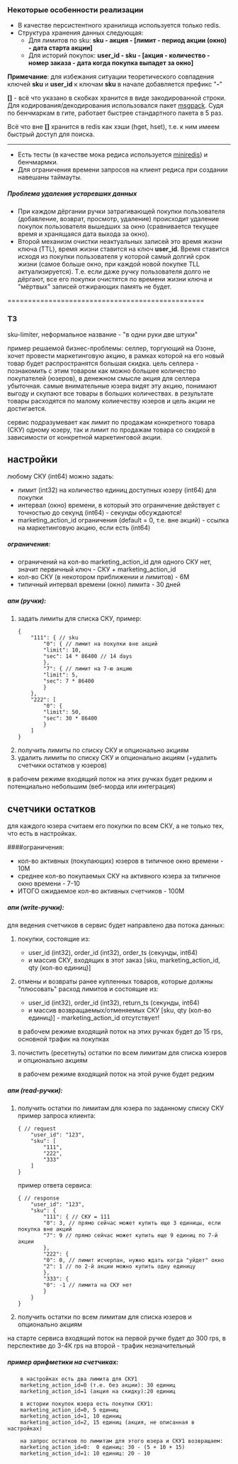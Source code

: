 ### Некоторые особенности реализации
- В качестве персистентного хранилища используется только redis.
- Структура хранения данных следующая:
    - Для лимитов по sku: **sku - акция - \[лимит - период акции (окно) - дата старта акции\]**
    - Для историй покупок: **user_id - sku - \[акция - количество - номер заказа - дата когда покупка выпадет за окно\]**

**Примечание**: для избежания ситуации теоретического совпадения ключей **sku** и **user_id** к ключам **sku** в начале добавляется префикс "**-**"

**\[\]** - всё что указано в скобках хранится в виде закодированной строки. Для кодирования/декодирования использовался пакет [msgpack](https://github.com/vmihailenco/msgpack/tree/v4). Судя по бенчмаркам в гите, работает быстрее стандартного пакета в 5 раз.

Всё что вне **\[\]** хранится в redis как хэши (hget, hset), т.е. к ним имеем быстрый доступ для поиска.

---

- Есть тесты (в качеcтве мока редиса используется [miniredis](https://github.com/alicebob/miniredis/)) и бенчмармки.
- Для ограничения времени запросов на клиент редиса при создании навешаны таймауты.

##### Проблема удаления устаревших данных
- При каждом дёргании ручки затрагивающей покупки пользователя (добавление, возврат, просмотр, удаление) происходит удаление покупок пользователя вышедших за окно (сравнивается текущее время и хранящаяся дата выхода за окно).
- Второй механизм очистки неактуальных записей это время жизни ключа (TTL), время жизни ставится на ключ **user_id**. Время ставится исходя из покупки пользователя у которой самый долгий срок жизни (самое больше окно, при каждой новой покупке TLL актуализируется). Т.е. если даже ручку пользователя долго не дёргают, все его покупки очистятся по времени жизни ключа и "мёртвых" записей отжирающих память не будет.

================================================

### ТЗ
sku-limiter, неформальное название - "в одни руки две штуки"

пример решаемой бизнес-проблемы:
селлер, торгующий на Озоне, хочет провести маркетинговую акцию, в рамках которой на его новый товар будет распространятся большая скидка. цель селлера - познакомить с этим товаром как можно большее количество покупателей (юзеров), в денежном смысле акция для селлера убыточная. самые внимательные юзера видят эту акцию, понимают выгоду и скупают все товары в больших количествах. в результате товары расходятся по малому колиечеству юзеров и цель акции не достигается.

сервис подразумевает как лимит по продажам конкретного товара (СКУ) одному юзеру, так и лимит по продажам товара со скидкой в зависимости от конкретной маркетинговой акции.

настройки
---------
любому СКУ (int64) можно задать:
- лимит (int32) на количество единиц доступных юзеру (int64) для покупки
- интервал (окно) времени, в который это ограничение действует с точностью до секунд (int64) - секунды обсуждаются!
- marketing_action_id ограничения (default = 0, т.е. вне акций) - ссылка на маркетинговую акцию, если есть (int64)

##### ограничения:
- ограничений на кол-во marketing_action_id для одного СКУ нет, значит первичный ключ - СКУ + marketing_action_id
- кол-во СКУ (в некотором приближении и лимитов) - 6М
- типичный интервал времени (окно) лимита - 30 дней

##### апи (ручки):
1. задать лимиты для списка СКУ, пример:
    ```
    {
        "111": { // sku
            "0": { // лимит на покупки вне акций
            "limit": 10,
            "sec": 14 * 86400 // 14 days
            },
            "7": { // лимит на 7-ю акцию
            "limit": 5,
            "sec": 7 * 86400
            }
        },
        "222": [
            "0": {
            "limit": 50,
            "sec": 30 * 86400
            }
        ]
    }
    ```
2. получить лимиты по списку СКУ и опционально акциям
3. удалить лимиты по списку СКУ и опционально акциям (+удалить счетчики остатков у юзеров)

в рабочем режиме входящий поток на этих ручках будет редким и потенциально небольшим (веб-морда или интеграция)


счетчики остатков
-----------------
для каждого юзера считаем его покупки по всем СКУ, а не только тех, что есть в настройках.

####ограничения:
- кол-во активных (покупающих) юзеров в типичное окно времени - 10М
- среднее кол-во покупаемых СКУ на активного юзера за типичное окно времени - 7-10
- ИТОГО ожидаемое кол-во активных счетчиков - 100М

##### апи (write-ручки):
для ведения счетчиков в сервис будет направлено два потока данных:
1. покупки, состоящие из:
    - user_id (int32), order_id (int32), order_ts (секунды, int64)
    - и массив СКУ, входящих в этот заказ [sku, marketing_action_id, qty (кол-во единиц)]
2. отмены и возвраты ранее купленных товаров, которые должны "плюсовать" расход лимитов и состоящие из:
    - user_id (int32), order_id (int32), return_ts (секунды, int64)
    - и массив возвращаемых/отменяемых СКУ [sku, qty (кол-во единиц)] - marketing_action_id отсутствует!
    
    в рабочем режиме входящий поток на этих ручках будет до 15 rps, основной трафик на покупках

3. почистить (ресетнуть) остатки по всем лимитам для списка юзеров и опционально акциям
    
    в рабочем режиме входящий поток на этой ручке будет редким

##### апи (read-ручки):
1. получить остатки по лимитам для юзера по заданному списку СКУ
    пример запроса клиента:
    ```
    { // request
        "user_id": "123",
        "sku": [
            "111",
            "222",
            "333"
        ]
    }
    ```
    пример ответа сервиса:
    ```
    { // response
        "user_id": "123",
        "sku": {
            "111": { // СКУ = 111
            "0": 3, // прямо сейчас может купить еще 3 единицы, если покупка вне акций
            "7": 9 // прямо сейчас может купить еще 9 единиц по 7-й акции
            },
            "222": {
            "0": 0, // лимит исчерпан, нужно ждать когда "уйдет" окно 
            "2": 1 // по 2-й акции можно купить одну единицу
            },
            "333": {
            "0": -1 // лимита на СКУ нет
            }
        }
    }
    ```
2. получить остатки по всем лимитам для списка юзеров и опционально акциям

на старте сервиса входящий поток на первой ручке будет до 300 rps, в перспективе до 3-4К rps
на второй - трафик незначительный

##### пример арифметики на счетчиках:
```
    в настройках есть два лимита для СКУ1
    marketing_action_id=0 (т.е. без акции): 30 единиц
    marketing_action_id=1 (акция на скидку):20 единиц

    в истории покупок юзера есть покупки СКУ1:
    marketing_action_id=0, 5 единиц
    marketing_action_id=1, 10 единиц
    marketing_action_id=2, 15 единиц (акция, не описанная в настройках)

    на запрос остатков по лимитам для этого юзера и СКУ1 возвращаем:
    marketing_action_id=0:  0 единиц: 30 - (5 + 10 + 15)
    marketing_action_id=1: 10 единиц: 20 - 10
```
